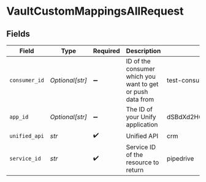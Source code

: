 # VaultCustomMappingsAllRequest


## Fields

| Field                                                      | Type                                                       | Required                                                   | Description                                                | Example                                                    |
| ---------------------------------------------------------- | ---------------------------------------------------------- | ---------------------------------------------------------- | ---------------------------------------------------------- | ---------------------------------------------------------- |
| `consumer_id`                                              | *Optional[str]*                                            | :heavy_minus_sign:                                         | ID of the consumer which you want to get or push data from | test-consumer                                              |
| `app_id`                                                   | *Optional[str]*                                            | :heavy_minus_sign:                                         | The ID of your Unify application                           | dSBdXd2H6Mqwfg0atXHXYcysLJE9qyn1VwBtXHX                    |
| `unified_api`                                              | *str*                                                      | :heavy_check_mark:                                         | Unified API                                                | crm                                                        |
| `service_id`                                               | *str*                                                      | :heavy_check_mark:                                         | Service ID of the resource to return                       | pipedrive                                                  |